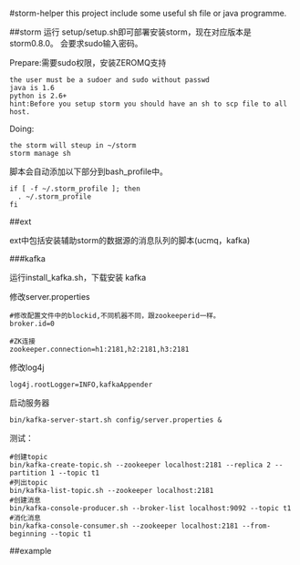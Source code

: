 

#storm-helper
this project include some useful sh file or java programme.

##storm 
运行 setup/setup.sh即可部署安装storm，现在对应版本是storm0.8.0。
会要求sudo输入密码。

Prepare:需要sudo权限，安装ZEROMQ支持

    the user must be a sudoer and sudo without passwd
    java is 1.6
    python is 2.6+
    hint:Before you setup storm you should have an sh to scp file to all host.

Doing:

    the storm will steup in ~/storm
    storm manage sh

脚本会自动添加以下部分到bash_profile中。

    if [ -f ~/.storm_profile ]; then
      . ~/.storm_profile
    fi

##ext

ext中包括安装辅助storm的数据源的消息队列的脚本(ucmq，kafka)

###kafka

运行install_kafka.sh，下载安装 kafka


修改server.properties 

    #修改配置文件中的blockid,不同机器不同，跟zookeeperid一样。
    broker.id=0    
    
    #ZK连接
    zookeeper.connection=h1:2181,h2:2181,h3:2181

修改log4j

    log4j.rootLogger=INFO,kafkaAppender

启动服务器

    bin/kafka-server-start.sh config/server.properties &
    
测试：

    #创建topic
    bin/kafka-create-topic.sh --zookeeper localhost:2181 --replica 2 --partition 1 --topic t1
    #列出topic
    bin/kafka-list-topic.sh --zookeeper localhost:2181
    #创建消息
    bin/kafka-console-producer.sh --broker-list localhost:9092 --topic t1
    #消化消息
    bin/kafka-console-consumer.sh --zookeeper localhost:2181 --from-beginning --topic t1
    
##example